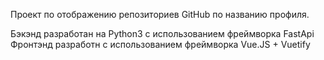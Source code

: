 Проект по отображению репозиториев GitHub по названию профиля.

Бэкэнд разработан на Python3 с использованием фреймворка FastApi
Фронтэнд разработн с использованием фреймворка Vue.JS + Vuetify